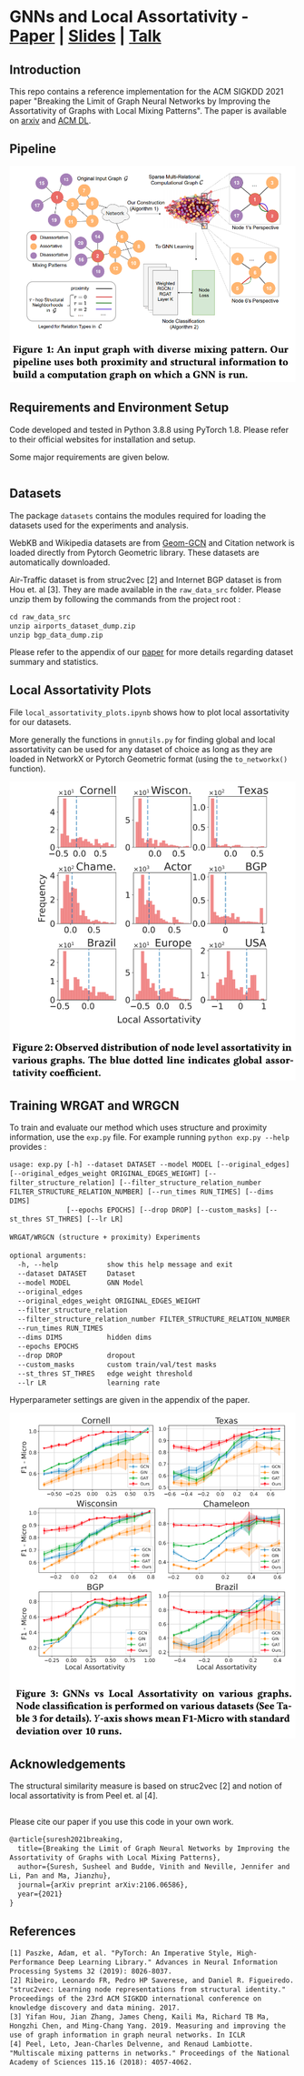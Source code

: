 # GNNs and Local Assortativity  - [Paper](https://arxiv.org/abs/2106.06586) | [Slides]() | [Talk]()

## Introduction
This repo contains a reference implementation for the ACM SIGKDD 2021 paper "Breaking the Limit of Graph Neural Networks by Improving the Assortativity of Graphs with Local Mixing Patterns".
The paper is available on [arxiv](https://arxiv.org/abs/2106.06586) and [ACM DL]().

## Pipeline
<img src="https://raw.githubusercontent.com/susheels/gnns-and-local-assortativity/main/figures/wrgat_pipeline.png"/>

## Requirements and Environment Setup
Code developed and tested in Python 3.8.8 using PyTorch 1.8. Please refer to their official websites for installation and setup. 

Some major requirements are given below.
```
```
    
## Datasets

The package `datasets` contains the modules required for loading the datasets used for the experiments and analysis.

WebKB and Wikipedia datasets are from [Geom-GCN](https://github.com/graphdml-uiuc-jlu/geom-gcn/tree/master/splits) and Citation network is loaded directly from Pytorch Geometric library. These datasets are automatically downloaded. 

Air-Traffic dataset is from struc2vec [2] and Internet BGP dataset is from Hou et. al [3]. 
They are made available in the `raw_data_src` folder. Please unzip them by following the commands from the project root :
```
cd raw_data_src
unzip airports_dataset_dump.zip
unzip bgp_data_dump.zip
```

Please refer to the appendix of our [paper](https://arxiv.org/abs/2106.06586) for more details regarding dataset summary and statistics.

## Local Assortativity Plots
File `local_assortativity_plots.ipynb` shows how to plot local assortativity for our datasets. 

More generally the functions in `gnnutils.py` for finding global and local assortativity can be used for any dataset of choice as long as they are loaded in NetworkX or Pytorch Geometric format (using the `to_networkx()` function).

<img src="https://raw.githubusercontent.com/susheels/gnns-and-local-assortativity/main/figures/local_assortativity_example.png"/>



## Training WRGAT and WRGCN

To train and evaluate our method which uses structure and proximity information, use the `exp.py` file. For example running `python exp.py --help` provides :

```
usage: exp.py [-h] --dataset DATASET --model MODEL [--original_edges] [--original_edges_weight ORIGINAL_EDGES_WEIGHT] [--filter_structure_relation] [--filter_structure_relation_number FILTER_STRUCTURE_RELATION_NUMBER] [--run_times RUN_TIMES] [--dims DIMS]
              [--epochs EPOCHS] [--drop DROP] [--custom_masks] [--st_thres ST_THRES] [--lr LR]

WRGAT/WRGCN (structure + proximity) Experiments

optional arguments:
  -h, --help            show this help message and exit
  --dataset DATASET     Dataset
  --model MODEL         GNN Model
  --original_edges
  --original_edges_weight ORIGINAL_EDGES_WEIGHT
  --filter_structure_relation
  --filter_structure_relation_number FILTER_STRUCTURE_RELATION_NUMBER
  --run_times RUN_TIMES
  --dims DIMS           hidden dims
  --epochs EPOCHS
  --drop DROP           dropout
  --custom_masks        custom train/val/test masks
  --st_thres ST_THRES   edge weight threshold
  --lr LR               learning rate
``` 

Hyperparameter settings are given in the appendix of the paper.

<img src="https://raw.githubusercontent.com/susheels/gnns-and-local-assortativity/main/figures/gnn_local_assortativity.png"/>

## Acknowledgements

The structural similarity measure is based on struc2vec [2] and notion of local assortativity is from Peel et. al [4].

##
Please cite our paper if you use this code in your own work.
```
@article{suresh2021breaking,
  title={Breaking the Limit of Graph Neural Networks by Improving the Assortativity of Graphs with Local Mixing Patterns},
  author={Suresh, Susheel and Budde, Vinith and Neville, Jennifer and Li, Pan and Ma, Jianzhu},
  journal={arXiv preprint arXiv:2106.06586},
  year={2021}
}
```

## References
	[1] Paszke, Adam, et al. "PyTorch: An Imperative Style, High-Performance Deep Learning Library." Advances in Neural Information Processing Systems 32 (2019): 8026-8037.
    [2] Ribeiro, Leonardo FR, Pedro HP Saverese, and Daniel R. Figueiredo. "struc2vec: Learning node representations from structural identity." Proceedings of the 23rd ACM SIGKDD international conference on knowledge discovery and data mining. 2017.
    [3] Yifan Hou, Jian Zhang, James Cheng, Kaili Ma, Richard TB Ma, Hongzhi Chen, and Ming-Chang Yang. 2019. Measuring and improving the use of graph information in graph neural networks. In ICLR
    [4] Peel, Leto, Jean-Charles Delvenne, and Renaud Lambiotte. "Multiscale mixing patterns in networks." Proceedings of the National Academy of Sciences 115.16 (2018): 4057-4062.